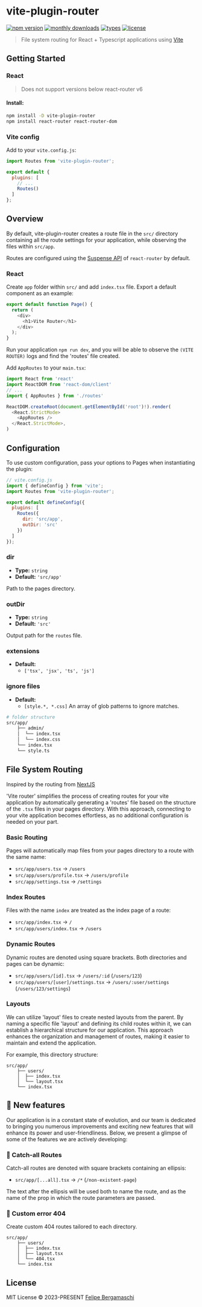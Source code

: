 # vite-plugin-router

[![npm version](https://badgen.net/npm/v/vite-plugin-router)](https://www.npmjs.com/package/vite-plugin-router)
[![monthly downloads](https://badgen.net/npm/dm/vite-plugin-router)](https://www.npmjs.com/package/vite-plugin-router)
[![types](https://badgen.net/npm/types/vite-plugin-router)](https://github.com/felipe-bergamaschi/vite-router/blob/main/src/types.ts)
[![license](https://badgen.net/npm/license/vite-plugin-router)](https://github.com/felipe-bergamaschi/vite-router/blob/main/LICENSE)

> File system routing for React + Typescript applications using
> [Vite](https://github.com/vitejs/vite)

## Getting Started

### React

> Does not support versions below react-router v6

#### Install:

```bash
npm install -D vite-plugin-router
npm install react-router react-router-dom
```

### Vite config

Add to your `vite.config.js`:

```js
import Routes from 'vite-plugin-router';

export default {
  plugins: [
    // ...
    Routes()
  ]
};
```

## Overview

By default, vite-plugin-router creates a route file in the `src/` directory containing all
the route settings for your application, while observing the files within `src/app`.

Routes are configured using the [Suspense API](https://react.dev/reference/react/Suspense)
of `react-router` by default.

### React

Create `app` folder within `src/` and add `index.tsx` file. Export a default component as
an example:

```js
export default function Page() {
  return (
    <div>
      <h1>Vite Router</h1>
    </div>
  );
}
```

Run your application `npm run dev`, and you will be able to observe the `(VITE ROUTER)`
logs and find the 'routes' file created.

Add `AppRoutes` to your `main.tsx`:

```js
import React from 'react'
import ReactDOM from 'react-dom/client'
// ...
import { AppRoutes } from './routes'

ReactDOM.createRoot(document.getElementById('root')!).render(
  <React.StrictMode>
    <AppRoutes />
  </React.StrictMode>,
)
```

## Configuration

To use custom configuration, pass your options to Pages when instantiating the plugin:

```js
// vite.config.js
import { defineConfig } from 'vite';
import Routes from 'vite-plugin-router';

export default defineConfig({
  plugins: [
    Routes({
      dir: 'src/app',
      outDir: 'src'
    })
  ]
});
```

### dir

- **Type:** `string`
- **Default:** `'src/app'`

Path to the pages directory.

### outDir

- **Type:** `string`
- **Default:** `'src'`

Output path for the `routes` file.

### extensions

- **Default:**
  - `['tsx', 'jsx', 'ts', 'js']`

### ignore files

- **Default:**
  - `[style.*, *.css]` An array of glob patterns to ignore matches.

```bash
# folder structure
src/app/
    ├── admin/
    │  └── index.tsx
    │  └── index.css
    └── index.tsx
    └── style.ts
```

## File System Routing

Inspired by the routing from
[NextJS](https://nextjs.org/docs/pages/building-your-application/routing)

'Vite router' simplifies the process of creating routes for your vite application by
automatically generating a 'routes' file based on the structure of the `.tsx` files in
your pages directory. With this approach, connecting to your vite application becomes
effortless, as no additional configuration is needed on your part.

### Basic Routing

Pages will automatically map files from your pages directory to a route with the same
name:

- `src/app/users.tsx` -> `/users`
- `src/app/users/profile.tsx` -> `/users/profile`
- `src/app/settings.tsx` -> `/settings`

### Index Routes

Files with the name `index` are treated as the index page of a route:

- `src/app/index.tsx` -> `/`
- `src/app/users/index.tsx` -> `/users`

### Dynamic Routes

Dynamic routes are denoted using square brackets. Both directories and pages can be
dynamic:

- `src/app/users/[id].tsx` -> `/users/:id` (`/users/123`)
- `src/app/users/[user]/settings.tsx` -> `/users/:user/settings` (`/users/123/settings`)

### Layouts

We can utilize 'layout' files to create nested layouts from the parent. By naming a
specific file 'layout' and defining its child routes within it, we can establish a
hierarchical structure for our application. This approach enhances the organization and
management of routes, making it easier to maintain and extend the application.

For example, this directory structure:

```
src/app/
    ├── users/
    │  ├── index.tsx
    │  └── layout.tsx
    └── index.tsx
```

## 🚀 New features

Our application is in a constant state of evolution, and our team is dedicated to bringing
you numerous improvements and exciting new features that will enhance its power and
user-friendliness. Below, we present a glimpse of some of the features we are actively
developing:

### 🚧 Catch-all Routes

Catch-all routes are denoted with square brackets containing an ellipsis:

- `src/app/[...all].tsx` -> `/*` (`/non-existent-page`)

The text after the ellipsis will be used both to name the route, and as the name of the
prop in which the route parameters are passed.

### 🚧 Custom error 404

Create custom 404 routes tailored to each directory.

```
src/app/
    ├── users/
    │  ├── index.tsx
    │  ├── layout.tsx
    │  └── 404.tsx
    └── index.tsx
```

## License

MIT License © 2023-PRESENT [Felipe Bergamaschi](https://github.com/felipe-bergamaschi)
